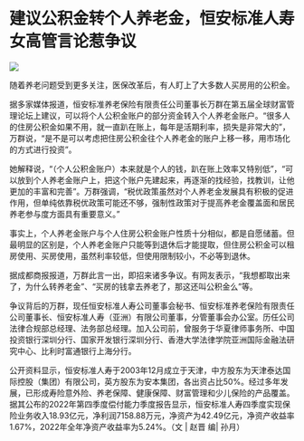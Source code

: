 # 建议公积金转个人养老金，恒安标准人寿女高管言论惹争议

![](https://inews.gtimg.com/news_bt/OxPrqpC_Aa2L2r5a7QwJLf5VwSufbl2TDCfheryZk7_pIAA/1000)

随着养老问题受到更多关注，医保改革后，有人盯上了大多数人买房用的公积金。

据多家媒体报道，恒安标准养老保险有限责任公司董事长万群在第五届全球财富管理论坛上建议，可以将个人公积金账户的部分资金转入个人养老金账户。“很多人的住房公积金如果不用，就一直趴在账上，每年是活期利率，损失是非常大的”，万群说，“是不是可以考虑把住房公积金往个人养老金的账户上移一移，用市场化的方式进行投资”。

她解释说，“（个人公积金账户）本来就是个人的钱，趴在账上效率又特别低”，“可以放到个人养老金账户上，把这个账户先建起来，再逐渐的找经验，找教训，让他更加的丰富和完善”。万群强调，“税优政策虽然对个人养老金发展具有积极的促进作用，但单纯依靠税优政策可能还不够，强制性政策对于提高养老金覆盖面和居民养老参与度方面具有重要意义。”

事实上，个人养老金账户与个人住房公积金账户性质十分相似，都是自愿储蓄。但最明显的区别是，个人养老金账户只能等到退休后才能提取，但住房公积金可以租房使用、买房使用，虽然利率较低，但使用限制较小，不必等到退休。

据成都商报报道，万群此言一出，即招来诸多争议。有网友表示，“我想都取出来了，为什么转养老金”、“买房的钱拿去养老了，那这还叫公积金么”等。

争议背后的万群，现任恒安标准人寿公司董事会秘书、恒安标准养老保险有限责任公司董事长、恒安标准人寿（亚洲）有限公司董事，分管董事会办公室。历任公司法律合规部总经理、法务部总经理。加入公司前，曾服务于华夏律师事务所、中国投资银行深圳分行、国家开发银行深圳分行、香港大学法律学院亚洲国际金融法研究中心、比利时富通银行上海分行。

公开资料显示，恒安标准人寿于2003年12月成立于天津，中方股东为天津泰达国际控股（集团）有限公司，英方股东为安本集团，各出资占比50%。经过多年发展，已形成寿险意外险、养老保障、健康保障、财富管理和少儿保险的产品覆盖。据其公布的2022年第四季度偿付能力季度报告显示，恒安标准人寿四季度实现保险业务收入18.93亿元，净利润7158.88万元，净资产为42.49亿元，净资产收益率1.67%，2022年全年净资产收益率为5.24%。（文
| 赵晋 编| 孙月）

